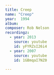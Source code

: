 ```yaml
---
title: Creep
name: "Creep"
year:  1994
album: 
composer: Rob Nelson
recordingz:
  - year: 2013
    source: youtube
    id: yFYRZsI26i4
  - year: 2007
    source: youtube
    id: 1GBmqaI7NZ0
 
---
```


